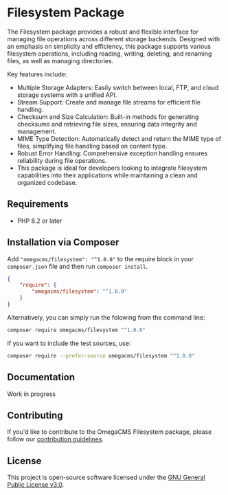 # Filesystem Package

The Filesystem package provides a robust and flexible interface for managing file operations across different storage backends. Designed with an emphasis on simplicity and efficiency, this package supports various filesystem operations, including reading, writing, deleting, and renaming files, as well as managing directories.

Key features include:

* Multiple Storage Adapters: Easily switch between local, FTP, and cloud storage systems with a unified API.
* Stream Support: Create and manage file streams for efficient file handling.
* Checksum and Size Calculation: Built-in methods for generating checksums and retrieving file sizes, ensuring data integrity and management.
* MIME Type Detection: Automatically detect and return the MIME type of files, simplifying file handling based on content type.
* Robust Error Handling: Comprehensive exception handling ensures reliability during file operations.
* This package is ideal for developers looking to integrate filesystem capabilities into their applications while maintaining a clean and organized codebase.

## Requirements

* PHP 8.2 or later

## Installation via Composer

Add `"omegacms/filesystem": "^1.0.0"` to the require block in your `composer.json` file and then run `composer install`.

```json
{
    "require": {
        "omegacms/filesystem": "^1.0.0"
    }
}
```

Alternatively, you can simply run the folowing from the command line:

```sh
composer require omegacms/filesystem "^1.0.0"
```

If you want to include the test sources, use:

```sh
composer require --prefer-source omegacms/filesystem "^1.0.0"
```

## Documentation

Work in progress

## Contributing

If you'd like to contribute to the OmegaCMS Filesystem package, please follow our [contribution guidelines](CONTRIBUTING.md).

## License

This project is open-source software licensed under the [GNU General Public License v3.0](LICENSE).
